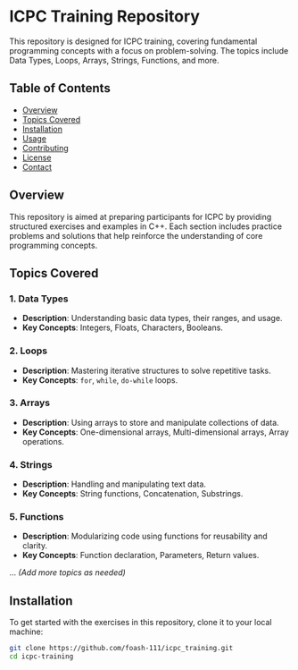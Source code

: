 # ICPC Training Repository

This repository is designed for ICPC training, covering fundamental programming concepts with a focus on problem-solving. The topics include Data Types, Loops, Arrays, Strings, Functions, and more.

## Table of Contents

- [Overview](#overview)
- [Topics Covered](#topics-covered)
- [Installation](#installation)
- [Usage](#usage)
- [Contributing](#contributing)
- [License](#license)
- [Contact](#contact)

## Overview

This repository is aimed at preparing participants for ICPC by providing structured exercises and examples in C++. Each section includes practice problems and solutions that help reinforce the understanding of core programming concepts.

## Topics Covered

### 1. Data Types
- **Description**: Understanding basic data types, their ranges, and usage.
- **Key Concepts**: Integers, Floats, Characters, Booleans.

### 2. Loops
- **Description**: Mastering iterative structures to solve repetitive tasks.
- **Key Concepts**: `for`, `while`, `do-while` loops.

### 3. Arrays
- **Description**: Using arrays to store and manipulate collections of data.
- **Key Concepts**: One-dimensional arrays, Multi-dimensional arrays, Array operations.

### 4. Strings
- **Description**: Handling and manipulating text data.
- **Key Concepts**: String functions, Concatenation, Substrings.

### 5. Functions
- **Description**: Modularizing code using functions for reusability and clarity.
- **Key Concepts**: Function declaration, Parameters, Return values.

... *(Add more topics as needed)*

## Installation

To get started with the exercises in this repository, clone it to your local machine:

```bash
git clone https://github.com/foash-111/icpc_training.git
cd icpc-training

